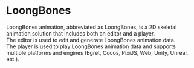 # LoongBones

LoongBones animation, abbreviated as LoongBones, is a 2D skeletal animation solution that includes both an editor and a player.
<br>
The editor is used to edit and generate LoongBones animation data.
<br>
The player is used to play LoongBones animation data and supports multiple platforms and engines (Egret, Cocos, PixiJS, Web, Unity, Unreal, etc.).